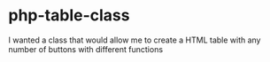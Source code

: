 # php-table-class
I wanted a class that would allow me to create a HTML table with any number of buttons with different functions



